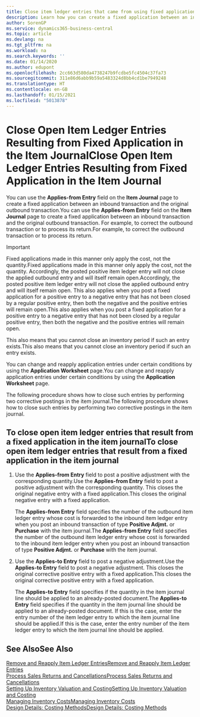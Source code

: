 ```yaml
---
title: Close item ledger entries that came from using fixed application
description: Learn how you can create a fixed application between an inbound transaction and the original outbound transaction in the item journal.
author: SorenGP
ms.service: dynamics365-business-central
ms.topic: article
ms.devlang: na
ms.tgt_pltfrm: na
ms.workload: na
ms.search.keywords: ''
ms.date: 01/14/2020
ms.author: edupont
ms.openlocfilehash: 2cc663d580da4738247b9fcdbe5fc4504c37fa73
ms.sourcegitcommit: 311e86d6abb9b59a5483324d8bb4cd1be7949248
ms.translationtype: HT
ms.contentlocale: en-GB
ms.lasthandoff: 01/15/2021
ms.locfileid: "5013878"
---
```

# <a name="close-open-item-ledger-entries-resulting-from-fixed-application-in-the-item-journal"></a><span data-ttu-id="39fa0-103">Close Open Item Ledger Entries Resulting from Fixed Application in the Item Journal</span><span class="sxs-lookup"><span data-stu-id="39fa0-103">Close Open Item Ledger Entries Resulting from Fixed Application in the Item Journal</span></span>

<span data-ttu-id="39fa0-104">You can use the **Applies-from Entry** field on the **Item Journal** page to create a fixed application between an inbound transaction and the original outbound transaction.</span><span class="sxs-lookup"><span data-stu-id="39fa0-104">You can use the **Applies-from Entry** field on the **Item Journal** page to create a fixed application between an inbound transaction and the original outbound transaction.</span></span> <span data-ttu-id="39fa0-105">For example, to correct the outbound transaction or to process its return.</span><span class="sxs-lookup"><span data-stu-id="39fa0-105">For example, to correct the outbound transaction or to process its return.</span></span>  

> [!IMPORTANT]  
> <span data-ttu-id="39fa0-106">Fixed applications made in this manner only apply the cost, not the quantity.</span><span class="sxs-lookup"><span data-stu-id="39fa0-106">Fixed applications made in this manner only apply the cost, not the quantity.</span></span> <span data-ttu-id="39fa0-107">Accordingly, the posted positive item ledger entry will not close the applied outbound entry and will itself remain open.</span><span class="sxs-lookup"><span data-stu-id="39fa0-107">Accordingly, the posted positive item ledger entry will not close the applied outbound entry and will itself remain open.</span></span> <span data-ttu-id="39fa0-108">This also applies when you post a fixed application for a positive entry to a negative entry that has not been closed by a regular positive entry, then both the negative and the positive entries will remain open.</span><span class="sxs-lookup"><span data-stu-id="39fa0-108">This also applies when you post a fixed application for a positive entry to a negative entry that has not been closed by a regular positive entry, then both the negative and the positive entries will remain open.</span></span>  
>
> <span data-ttu-id="39fa0-109">This also means that you cannot close an inventory period if such an entry exists.</span><span class="sxs-lookup"><span data-stu-id="39fa0-109">This also means that you cannot close an inventory period if such an entry exists.</span></span>  

<span data-ttu-id="39fa0-110">You can change and reapply application entries under certain conditions by using the **Application Worksheet** page.</span><span class="sxs-lookup"><span data-stu-id="39fa0-110">You can change and reapply application entries under certain conditions by using the **Application Worksheet** page.</span></span>  

<span data-ttu-id="39fa0-111">The following procedure shows how to close such entries by performing two corrective postings in the item journal.</span><span class="sxs-lookup"><span data-stu-id="39fa0-111">The following procedure shows how to close such entries by performing two corrective postings in the item journal.</span></span>  

## <a name="to-close-open-item-ledger-entries-that-result-from-a-fixed-application-in-the-item-journal"></a><span data-ttu-id="39fa0-112">To close open item ledger entries that result from a fixed application in the item journal</span><span class="sxs-lookup"><span data-stu-id="39fa0-112">To close open item ledger entries that result from a fixed application in the item journal</span></span>  

1. <span data-ttu-id="39fa0-113">Use the **Applies-from Entry** field to post a positive adjustment with the corresponding quantity.</span><span class="sxs-lookup"><span data-stu-id="39fa0-113">Use the **Applies-from Entry** field to post a positive adjustment with the corresponding quantity.</span></span> <span data-ttu-id="39fa0-114">This closes the original negative entry with a fixed application.</span><span class="sxs-lookup"><span data-stu-id="39fa0-114">This closes the original negative entry with a fixed application.</span></span>  

    <span data-ttu-id="39fa0-115">The **Applies-from Entry** field specifies the number of the outbound item ledger entry whose cost is forwarded to the inbound item ledger entry when you post an inbound transaction of type **Positive Adjmt.** or **Purchase** with the item journal.</span><span class="sxs-lookup"><span data-stu-id="39fa0-115">The **Applies-from Entry** field specifies the number of the outbound item ledger entry whose cost is forwarded to the inbound item ledger entry when you post an inbound transaction of type **Positive Adjmt.** or **Purchase** with the item journal.</span></span>  
2. <span data-ttu-id="39fa0-116">Use the **Applies-to Entry** field to post a negative adjustment.</span><span class="sxs-lookup"><span data-stu-id="39fa0-116">Use the **Applies-to Entry** field to post a negative adjustment.</span></span> <span data-ttu-id="39fa0-117">This closes the original corrective positive entry with a fixed application.</span><span class="sxs-lookup"><span data-stu-id="39fa0-117">This closes the original corrective positive entry with a fixed application.</span></span>  

    <span data-ttu-id="39fa0-118">The **Applies-to Entry** field specifies if the quantity in the item journal line should be applied to an already-posted document.</span><span class="sxs-lookup"><span data-stu-id="39fa0-118">The **Applies-to Entry** field specifies if the quantity in the item journal line should be applied to an already-posted document.</span></span> <span data-ttu-id="39fa0-119">If this is the case, enter the entry number of the item ledger entry to which the item journal line should be applied.</span><span class="sxs-lookup"><span data-stu-id="39fa0-119">If this is the case, enter the entry number of the item ledger entry to which the item journal line should be applied.</span></span>

## <a name="see-also"></a><span data-ttu-id="39fa0-120">See Also</span><span class="sxs-lookup"><span data-stu-id="39fa0-120">See Also</span></span>

[<span data-ttu-id="39fa0-121">Remove and Reapply Item Ledger Entries</span><span class="sxs-lookup"><span data-stu-id="39fa0-121">Remove and Reapply Item Ledger Entries</span></span>](finance-how-to-remove-and-reapply-item-entries.md)  
[<span data-ttu-id="39fa0-122">Process Sales Returns and Cancellations</span><span class="sxs-lookup"><span data-stu-id="39fa0-122">Process Sales Returns and Cancellations</span></span>](sales-how-process-sales-returns-cancellations.md)  
[<span data-ttu-id="39fa0-123">Setting Up Inventory Valuation and Costing</span><span class="sxs-lookup"><span data-stu-id="39fa0-123">Setting Up Inventory Valuation and Costing</span></span>](finance-set-up-inventory-valuation-and-costing.md)  
[<span data-ttu-id="39fa0-124">Managing Inventory Costs</span><span class="sxs-lookup"><span data-stu-id="39fa0-124">Managing Inventory Costs</span></span>](finance-manage-inventory-costs.md)  
[<span data-ttu-id="39fa0-125">Design Details: Costing Methods</span><span class="sxs-lookup"><span data-stu-id="39fa0-125">Design Details: Costing Methods</span></span>](design-details-costing-methods.md)
